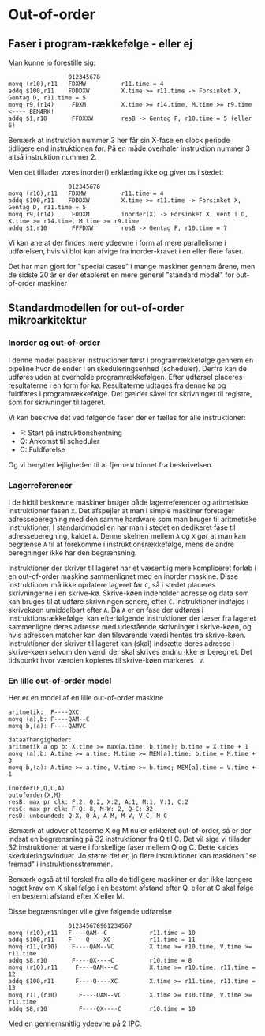 # Out-of-order

## Faser i program-rækkefølge - eller ej

Man kunne jo forestille sig:
~~~
                 012345678
movq (r10),r11   FDXMW          r11.time = 4
addq $100,r11    FDDDXW         X.time >= r11.time -> Forsinket X, Gentag D, r11.time = 5
movq r9,(r14)     FDXM          X.time >= r14.time, M.time >= r9.time  <---- BEMÆRK!
addq $1,r10       FFDXXW        resB -> Gentag F, r10.time = 5 (eller 6)
~~~
Bemærk at instruktion nummer 3 her får sin X-fase en clock periode tidligere end instruktionen
før. På en måde overhaler instruktion nummer 3 altså instruktion nummer 2.

Men det tillader vores inorder() erklæring ikke og giver os i stedet:
~~~
                 012345678
movq (r10),r11   FDXMW          r11.time = 4
addq $100,r11    FDDDXW         X.time >= r11.time -> Forsinket X, Gentag D, r11.time = 5
movq r9,(r14)     FDDXM         inorder(X) -> Forsinket X, vent i D, X.time >= r14.time, M.time >= r9.time
addq $1,r10       FFFDXW        resB -> Gentag F, r10.time = 7
~~~

Vi kan ane at der findes mere ydeevne i form af mere parallelisme i udførelsen, hvis vi
blot kan afvige fra inorder-kravet i en eller flere faser.

Det har man gjort for "special cases" i mange maskiner gennem årene, men de sidste 20 år er der
etableret en mere generel "standard model" for out-of-order maskiner

## Standardmodellen for out-of-order mikroarkitektur

### Inorder og out-of-order

I denne model passerer instruktioner først i programrækkefølge gennem en pipeline hvor de ender i
en skeduleringsenhed (scheduler). Derfra kan de udføres uden at overholde programrækkefølgen.
Efter udførsel placeres resultaterne i en form for kø. Resultaterne udtages fra denne kø og fuldføres
i programrækkefølge. Det gælder såvel for skrivninger til registre, som for skrivninger til lageret.

Vi kan beskrive det ved følgende faser der er fælles for alle instruktioner:
* F: Start på instruktionshentning
* Q: Ankomst til scheduler
* C: Fuldførelse

Og vi benytter lejligheden til at fjerne `W` trinnet fra beskrivelsen.

### Lagerreferencer

I de hidtil beskrevne maskiner bruger både lagerreferencer og aritmetiske
instruktioner fasen `X`. Det afspejler at man i simple maskiner foretager
adresseberegning med den samme hardware som man bruger til aritmetiske
instruktioner. I standardmodellen har man i stedet en dedikeret fase til
adresseberegning, kaldet `A`. Denne skelnen mellem `A` og `X` gør at man kan
begrænse `A` til at forekomme i instruktionsrækkefølge, mens de andre
beregninger ikke har den begrænsning.

Instruktioner der skriver til lageret har et væsentlig mere kompliceret
forløb i en out-of-order maskine sammenlignet med en inorder maskine.
Disse instruktioner må ikke opdatere lageret før `C`, så i stedet
placeres skrivningerne i en skrive-kø. Skrive-køen indeholder adresse
og data som kan bruges til at udføre skrivningen senere, efter `C`.
Instruktioner indføjes i skrivekøen umiddelbart efter `A`. Da `A` er
en fase der udføres i instruktionsrækkefølge, kan efterfølgende instruktioner
der læser fra lageret sammenligne deres adresse med udestående skrivninger
i skrive-køen, og hvis adressen matcher kan den tilsvarende værdi hentes
fra skrive-køen. Instruktioner der skriver til lageret kan (skal) indsætte
deres adresse i skrive-køen selvom den værdi der skal skrives endnu ikke
er beregnet. Det tidspunkt hvor værdien kopieres til skrive-køen markeres ` V`.

### En lille out-of-order model

Her er en model af en lille out-of-order maskine
~~~
aritmetik:  F----QXC
movq (a),b: F----QAM--C
movq b,(a): F----QAMVC

dataafhængigheder:
aritmetik a op b: X.time >= max(a.time, b.time); b.time = X.time + 1
movq (a),b: A.time >= a.time; M.time >= MEM[a].time; b.time = M.time + 3
movq b,(a): A.time >= a.time, V.time >= b.time; MEM[a].time = V.time + 1

inorder(F,Q,C,A)
outoforder(X,M)
resB: max pr clk: F:2, Q:2, X:2, A:1, M:1, V:1, C:2
resC: max pr clk: F-Q: 8, M-W: 2, Q-C: 32
resD: unbounded: Q-X, Q-A, A-M, M-V, V-C, M-C
~~~
Bemærk at udover at faserne X og M nu er erklæret out-of-order, så er
der indsat en begrænsning på 32 instruktioner fra Q til C. Det vil sige
vi tillader 32 instruktioner at være i forskellige faser mellem Q og C.
Dette kaldes skeduleringsvinduet. Jo større det er, jo flere instruktioner
kan maskinen "se fremad" i instruktionsstrømmen.

Bemærk også at til forskel fra alle de tidligere maskiner er der ikke
længere noget krav om X skal følge i en bestemt afstand efter Q, eller
at C skal følge i en bestemt afstand efter X eller M.

Disse begrænsninger ville give følgende udførelse
~~~
                 012345678901234567
movq (r10),r11   F----QAM--C            r11.time = 10
addq $100,r11    F----Q----XC           r11.time = 11
movq r11,(r10)    F----QAM--VC          X.time >= r10.time, V.time >= r11.time
addq $8,r10       F----QX----C          r10.time = 8
movq (r10),r11     F----QAM---C         X.time >= r10.time, r11.time = 12
addq $100,r11      F----Q----XC         X.time >= r11.time, r11.time = 13
movq r11,(r10)      F----QAM--VC        X.time >= r10.time, V.time >= r11.time
addq $8,r10         F----QX----C        r10.time = 10
~~~
Med en gennemsnitlig ydeevne på 2 IPC.


